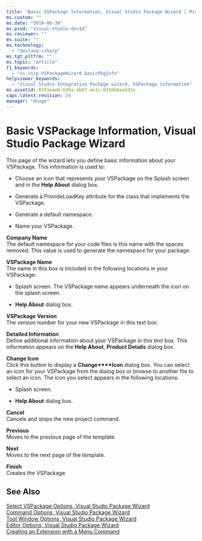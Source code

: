 ```yaml
---
title: "Basic VSPackage Information, Visual Studio Package Wizard | Microsoft Docs"
ms.custom: ""
ms.date: "2018-06-30"
ms.prod: "visual-studio-dev14"
ms.reviewer: ""
ms.suite: ""
ms.technology: 
  - "devlang-csharp"
ms.tgt_pltfrm: ""
ms.topic: "article"
f1_keywords: 
  - "vs.vsip.VSPackageWizard.basicPkgInfo"
helpviewer_keywords: 
  - "Visual Studio Integration Package wizard, VSPackage information"
ms.assetid: 8191eaeb-645a-4b07-ae1c-033db6aa2d2e
caps.latest.revision: 24
manager: "douge"
---
```

# Basic VSPackage Information, Visual Studio Package Wizard
This page of the wizard lets you define basic information about your VSPackage. This information is used to:  
  
-   Choose an icon that represents your VSPackage on the Splash screen and in the **Help About** dialog box.  
  
-   Generate a ProvideLoadKey attribute for the class that implements the VSPackage.  
  
-   Generate a default namespace.  
  
-   Name your VSPackage.  
  
 **Company Name**  
 The default namespace for your code files is this name with the spaces removed. This value is used to generate the namespace for your package.  
  
 **VSPackage Name**  
 The name in this box is included in the following locations in your VSPackage:  
  
-   Splash screen. The VSPackage name appears underneath the icon on the splash screen.  
  
-   **Help About** dialog box.  
  
 **VSPackage Version**  
 The version number for your new VSPackage in this text box.  
  
 **Detailed Information**  
 Define additional information about your VSPackage in this text box. This information appears on the **Help About**, **Product Details** dialog box.  
  
 **Change Icon**  
 Click this button to display a **Change****Icon** dialog box. You can select an icon for your VSPackage from the dialog box or browse to another file to select an icon. The icon you select appears in the following locations:  
  
-   Splash screen.  
  
-   **Help About** dialog box.  
  
 **Cancel**  
 Cancels and stops the new project command.  
  
 **Previous**  
 Moves to the previous page of the template.  
  
 **Next**  
 Moves to the next page of the template.  
  
 **Finish**  
 Creates the VSPackage.  
  
## See Also  
 [Select VSPackage Options, Visual Studio Package Wizard](../misc/select-vspackage-options-visual-studio-package-wizard.md)   
 [Command Options, Visual Studio Package Wizard](../misc/command-options-visual-studio-package-wizard.md)   
 [Tool Window Options, Visual Studio Package Wizard](../misc/tool-window-options-visual-studio-package-wizard.md)   
 [Editor Options, Visual Studio Package Wizard](../misc/editor-options-visual-studio-package-wizard.md)   
 [Creating an Extension with a Menu Command](../extensibility/creating-an-extension-with-a-menu-command.md)